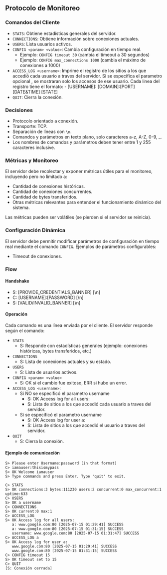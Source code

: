 ## Protocolo de Monitoreo

### Comandos del Cliente

- `STATS`: Obtiene estadísticas generales del servidor.
- `CONNECTIONS`: Obtiene información sobre conexiones actuales.
- `USERS`: Lista usuarios activos.
- `CONFIG <param> <value>`: Cambia configuración en tiempo real.
    - Ejemplo: `CONFIG timeout 30` (cambia el timeout a 30 segundos)
    - Ejemplo: `CONFIG max_connections 1000` (cambia el máximo de conexiones a 1000)
- `ACCESS_LOG <username>`: Imprime el registro de los sitios a los que accedió cada usuario a traves del servidor. Si se especifica el parametro opcional <username>, se mostraran solo los accesos de ese usuario. Cada linea del registro tiene el formato:
      - [USERNAME]: [DOMAIN]:[PORT] [DATE&TIME] [STATE]
- `QUIT`: Cierra la conexión.


### Decisiones

- Protocolo orientado a conexión.
- Transporte: TCP.
- Separación de líneas con `\n`.
- Comandos y parámetros en texto plano, solo caracteres a-z, A-Z, 0-9, _.
- Los nombres de comandos y parámetros deben tener entre 1 y 255 caracteres inclusive.

### Métricas y Monitoreo

El servidor debe recolectar y exponer métricas útiles para el monitoreo, incluyendo pero no limitado a:

- Cantidad de conexiones históricas.
- Cantidad de conexiones concurrentes.
- Cantidad de bytes transferidos.
- Otras métricas relevantes para entender el funcionamiento dinámico del sistema.

Las métricas pueden ser volátiles (se pierden si el servidor se reinicia).

### Configuración Dinámica

El servidor debe permitir modificar parámetros de configuración en tiempo real mediante el comando `CONFIG`. Ejemplos de parámetros configurables:

- Timeout de conexiones.

### Flow

#### Handshake

- S: [PROVIDE_CREDENTIALS_BANNER] [\n]
- C: [USERNAME]:[PASSWORD] [\n]
- S: [VALID/INVALID_BANNER] [\n]

#### Operación

Cada comando es una línea enviada por el cliente. El servidor responde según el comando:

- `STATS`
    - S: Responde con estadísticas generales (ejemplo: conexiones históricas, bytes transferidos, etc.)
- `CONNECTIONS`
    - S: Lista de conexiones actuales y su estado.
- `USERS`
    - S: Lista de usuarios activos.
- `CONFIG <param> <value>`
    - S: OK si el cambio fue exitoso, ERR si hubo un error.
- `ACCESS_LOG <username>`:
  - Si NO se especificó el parametro username
    - S: OK Access log for all users:
    - S: Lista de sitios a los que accedió cada usuario a traves del servidor.
  - Si se especificó el parametro username
    - S: OK Access log for user a:
    - S: Lista de sitios a los que accedió el usuario a traves del servidor.
- `QUIT`
    - S: Cierra la conexión.

#### Ejemplo de comunicación

```
S> Please enter Username:password (in that format)
C> iamauser:thisismypass
S> OK Welcome iamauser
S> Type commands and press Enter. Type 'quit' to exit.

C> STATS
S> OK connections:3 bytes:111230 users:2 concurrent:0 max_concurrent:1 uptime:633
C> USERS
S> OK a username
C> CONNECTIONS
S> OK current:0 max:1
C> ACCESS_LOG
S> OK Access log for all users:
   a: www.google.com:80 [2025-07-15 01:29:41] SUCCESS
   a: www.google.com:80 [2025-07-15 01:31:15] SUCCESS
   username: www.google.com:80 [2025-07-15 01:31:47] SUCCESS
C> ACCESS_LOG a
S> OK Access log for user a:
   www.google.com:80 [2025-07-15 01:29:41] SUCCESS
   www.google.com:80 [2025-07-15 01:31:15] SUCCESS
C> CONFIG timeout 15
S> OK timeout set to 15
C> QUIT
[S: Conexión cerrada]
```
